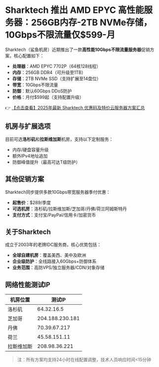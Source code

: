 # Sharktech 推出 AMD EPYC 高性能服务器：256GB内存-2TB NVMe存储，10Gbps不限流量仅$599-月

Sharktech（鲨鱼机房）近期推出了一款**高性能10Gbps不限流量服务器**促销方案，核心配置如下：

- **处理器**：AMD EPYC 7702P（64核128线程）
- **内存**：256GB DDR4（可升级至1TB）
- **存储**：2TB NVMe SSD（支持扩展至14盘位）
- **带宽**：10Gbps不限流量
- **防御**：默认60Gbps DDoS防护
- **价格**：月付$599起（支持配置升级）

👉 [【点击查看】2025年最新 Sharktech 优惠码及特价云服务器方案汇总](https://bit.ly/Sharktech)

## 机房与扩展选项
目前可选**洛杉矶**和**拉斯维加斯**机房，支持以下定制服务：
- 内存/硬盘容量升级
- 额外IPv4地址追加
- 防御峰值提升（最高可达T级防护）

## 其他促销方案
Sharktech同步提供多款10Gbps带宽服务器季付优惠：
- **起售价**：$289/季度
- **可选机房**：洛杉矶/拉斯维加斯/芝加哥/丹佛/荷兰阿姆斯特丹
- **支付方式**：支付宝/PayPal/信用卡/加密货币

## 关于Sharktech
成立于2003年的老牌IDC服务商，核心优势包括：
- **全球自建机房**：覆盖美西、美中及欧洲
- **企业级防护**：全线路接入60Gbps+防御体系
- **业务范围**：高防VPS/独立服务器/CDN/对象存储

## 网络性能测试IP
| 机房位置       | 测试IP         |
|----------------|----------------|
| 洛杉矶        | 64.32.16.5     |
| 芝加哥        | 204.188.230.181|
| 丹佛          | 70.39.67.217   |
| 荷兰          | 45.58.151.11   |
| 拉斯维加斯    | 208.98.36.221  |

> 注：所有方案均支持24小时在线配置调整，技术人员响应时间<15分钟